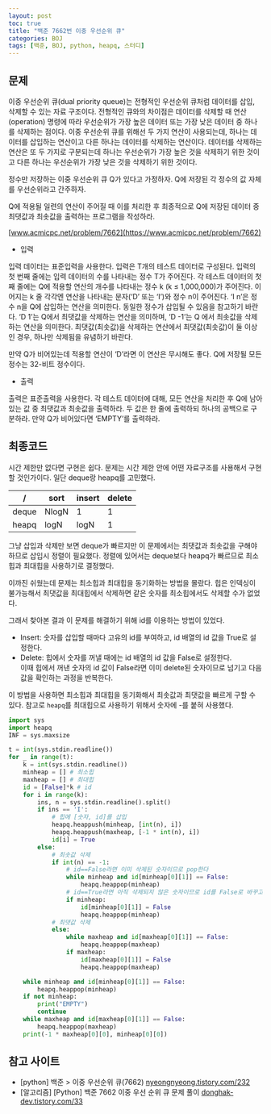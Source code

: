```yaml
---
layout: post
toc: true
title: "백준 7662번 이중 우선순위 큐"
categories: BOJ
tags: [백준, BOJ, python, heapq, 스터디]
---
```


## 문제
이중 우선순위 큐(dual priority queue)는 전형적인 우선순위 큐처럼 데이터를 삽입, 삭제할 수 있는 자료 구조이다. 전형적인 큐와의 차이점은 데이터를 삭제할 때 연산(operation) 명령에 따라 우선순위가 가장 높은 데이터 또는 가장 낮은 데이터 중 하나를 삭제하는 점이다. 이중 우선순위 큐를 위해선 두 가지 연산이 사용되는데, 하나는 데이터를 삽입하는 연산이고 다른 하나는 데이터를 삭제하는 연산이다. 데이터를 삭제하는 연산은 또 두 가지로 구분되는데 하나는 우선순위가 가장 높은 것을 삭제하기 위한 것이고 다른 하나는 우선순위가 가장 낮은 것을 삭제하기 위한 것이다.

정수만 저장하는 이중 우선순위 큐 Q가 있다고 가정하자. Q에 저장된 각 정수의 값 자체를 우선순위라고 간주하자.

Q에 적용될 일련의 연산이 주어질 때 이를 처리한 후 최종적으로 Q에 저장된 데이터 중 최댓값과 최솟값을 출력하는 프로그램을 작성하라.

[www.acmicpc.net/problem/7662](https://www.acmicpc.net/problem/7662)

* 입력

입력 데이터는 표준입력을 사용한다. 입력은 T개의 테스트 데이터로 구성된다. 입력의 첫 번째 줄에는 입력 데이터의 수를 나타내는 정수 T가 주어진다. 각 테스트 데이터의 첫째 줄에는 Q에 적용할 연산의 개수를 나타내는 정수 k (k ≤ 1,000,000)가 주어진다. 이어지는 k 줄 각각엔 연산을 나타내는 문자(‘D’ 또는 ‘I’)와 정수 n이 주어진다. ‘I n’은 정수 n을 Q에 삽입하는 연산을 의미한다. 동일한 정수가 삽입될 수 있음을 참고하기 바란다. ‘D 1’는 Q에서 최댓값을 삭제하는 연산을 의미하며, ‘D -1’는 Q 에서 최솟값을 삭제하는 연산을 의미한다. 최댓값(최솟값)을 삭제하는 연산에서 최댓값(최솟값)이 둘 이상인 경우, 하나만 삭제됨을 유념하기 바란다.

만약 Q가 비어있는데 적용할 연산이 ‘D’라면 이 연산은 무시해도 좋다. Q에 저장될 모든 정수는 32-비트 정수이다.

* 출력

출력은 표준출력을 사용한다. 각 테스트 데이터에 대해, 모든 연산을 처리한 후 Q에 남아 있는 값 중 최댓값과 최솟값을 출력하라. 두 값은 한 줄에 출력하되 하나의 공백으로 구분하라. 만약 Q가 비어있다면 ‘EMPTY’를 출력하라.


## 최종코드

시간 제한만 없다면 구현은 쉽다. 문제는 시간 제한 안에 어떤 자료구조를 사용해서 구현할 것인가이다. 일단 deque랑 heapq를 고민했다.

/|sort|insert|delete
--|--|--|--
deque|NlogN|1|1
heapq|logN|logN|1

그냥 삽입과 삭제만 보면 deque가 빠르지만 이 문제에서는 최댓값과 최솟값을 구해야하므로 삽입시 정렬이 필요했다. 정렬에 있어서는 deque보다 heapq가 빠르므로 최소힙과 최대힙을 사용하기로 결정했다.

이까진 쉬웠는데 문제는 최소힙과 최대힙을 동기화하는 방법을 몰랐다. 힙은 인덱싱이 불가능해서 최댓값을 최대힙에서 삭제하면 같은 숫자를 최소힙에서도 삭제할 수가 없었다.

그래서 찾아본 결과 이 문제를 해결하기 위해 id를 이용하는 방법이 있었다.

- Insert: 숫자를 삽입할 때마다 고유의 id를 부여하고, id 배열의 id 값을 True로 설정한다.
- Delete: 힙에서 숫자를 꺼낼 때에는 id 배열의 id 값을 False로 설정한다.  
이때 힙에서 꺼낸 숫자의 id 값이 False라면 이미 delete된 숫자이므로 넘기고 다음 값을 확인하는 과정을 반복한다.

이 방법을 사용하면 최소힙과 최대힙을 동기화해서 최솟값과 최댓값을 빠르게 구할 수 있다. 참고로 `heapq`를 최대힙으로 사용하기 위해서 숫자에 -를 붙혀 사용했다.

```python
import sys
import heapq
INF = sys.maxsize

t = int(sys.stdin.readline())
for _ in range(t):
    k = int(sys.stdin.readline())
    minheap = [] # 최소힙
    maxheap = [] # 최대힙
    id = [False]*k # id
    for i in range(k):
        ins, n = sys.stdin.readline().split()
        if ins == 'I':
            # 힙에 [숫자, id]를 삽입
            heapq.heappush(minheap, [int(n), i])
            heapq.heappush(maxheap, [-1 * int(n), i])
            id[i] = True
        else:
            # 최솟값 삭제
            if int(n) == -1:
                # id==False라면 이미 삭제된 숫자이므로 pop한다
                while minheap and id[minheap[0][1]] == False:
                    heapq.heappop(minheap)
                # id==True라면 아직 삭제되지 않은 숫자이므로 id를 False로 바꾸고 pop한다
                if minheap:
                    id[minheap[0][1]] = False
                    heapq.heappop(minheap)
            # 최댓값 삭제
            else:
                while maxheap and id[maxheap[0][1]] == False:
                    heapq.heappop(maxheap)
                if maxheap:
                    id[maxheap[0][1]] = False
                    heapq.heappop(maxheap)

    while minheap and id[minheap[0][1]] == False:
        heapq.heappop(minheap)
    if not minheap:
        print("EMPTY")
        continue
    while maxheap and id[maxheap[0][1]] == False:
        heapq.heappop(maxheap)
    print(-1 * maxheap[0][0], minheap[0][0])
```


## 참고 사이트

- [python] 백준 > 이중 우선순위 큐(7662) [nyeongnyeong.tistory.com/232](https://nyeongnyeong.tistory.com/232)
- [알고리즘] [Python] 백준 7662 이중 우선 순위 큐 문제 풀이 [donghak-dev.tistory.com/33](https://donghak-dev.tistory.com/33)
